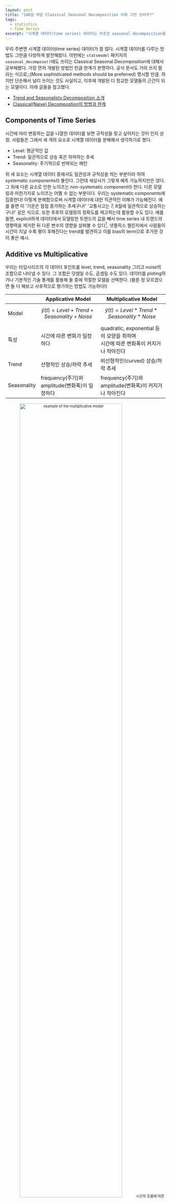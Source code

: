 ```yaml
---
layout: post
title: "100살 먹은 Classical Seasonal Decomposition 이제 그만 쓰라구?"
tags:
  - statistics
  - Time Series
excerpt: "시계열 데이터(time series) 데이터는 무조건 seasonal decomposition을 하면 된다? statsmodel 패키지의 seasonal_decompose() 문서에는 '보다 고도의 방법론을 사용할 것을 권장'한다고 명시되어 있다. Classical Seasonal Decomposition의 원리를 공부하며 그 한계를 짚어보았다."
---
```

우리 주변엔 시계열 데이터(time series) 데이터가 참 많다. 시계열 데이터를 다루는 방법도 그만큼 다양하게 발전해왔다. 이번에는 
`statsmodel` 패키지의 `seasonal_decompose()`에도 쓰이는 Classical Seasonal Decomposition에 대해서 공부해봤다. 가장 먼저 개발된 방법인 만큼 한계가 분명하다. 공식 문서도 거의 쓰지 말라는 식으로;;(More sophisticated methods should be preferred) 명시할 만큼. 하지만 단순해서 널리 쓰이는 것도 사실이고, 이후에 개발된 더 정교한 모델들의 근간이 되는 모델이다.
아래 글들을 참고했다.
- [Trend and Seasonalisty Decomposition 소개](https://machinelearningmastery.com/decompose-time-series-data-trend-seasonality/)
- [Classical(Naive) Decompostion의 방법과 한계](https://otexts.com/fpp2/classical-decomposition.html)


## Components of Time Series
시간에 따라 변동하는 값을 나열한 데이터를 보면 규칙성을 찾고 싶어지는 것이 인지 상정. 사람들은 그래서 세 개의 요소로 시계열 데이터를 분해해서 생각하기로 했다. 
- Level: 평균적인 값
- Trend: 일관적으로 상승 혹은 하락하는 추세
- Seasonality: 주기적으로 반복되는 패턴  

위 세 요소는 시계열 데이터 중에서도 일관성과 규칙성을 띄는 부분이라 하여 systematic components라 불린다. 그런데 세상사가 그렇게 예측 가능하지만은 않다. 그 외에 다른 요소로 인한 노이즈는 non-systematic component라 한다. 다른 모델링과 마찬가지로 노이즈는 어쩔 수 없는 부분이다. 우리는 systematic components에 집중한다! 이렇게 분해함으로써 시계열 데이터에 대한 직관적인 이해가 가능해진다. 예를 들면 이 '기온은 점점 증가하는 추세구나!' '교통사고는 7, 8월에 일관적으로 상승하는구나!' 같은 식으로. 또한 추후의 모델링의 정확도를 제고하는데 활용할 수도 있다. 예를 들면, explicit하게 데이터에서 모델링한 트렌드의 값을 빼서 time series 내 트렌드의 영향력을 제거한 뒤 다른 변수의 영향을 살펴볼 수 있다[^1]. 넷플릭스 챌린지에서 사람들이 시간이 지날 수록 평이 후해진다는 trend를 발견하고 이를 bias의 term으로 추가한 것이 좋은 예시.
 
## Additive vs Multiplicative
우리는 타임시리즈의 각 데이터 포인트를 level, trend, seasonality 그리고 noise의 조합으로 나타낼 수 있다. 그 조합은 덧셈일 수도, 곱셈일 수도 있다. 데이터를 ploting하거나 기본적인 기술 통계를 활용해 둘 중에 적절한 모델을 선택한다. (물론 정 모르겠으면 둘 다 해보고 사후적으로 평가하는 방법도 가능하다!)

|             | Applicative Model                              | Multiplicative Model                                                                |
|-------------|------------------------------------------------|-------------------------------------------------------------------------------------|
| Model       | $$ \hat y(t) = Level + Trend + Seasonality + Noise $$     | $$ \hat y(t) = Level * Trend * Seasonality * Noise $$                                          |
| 특성        | 시간에 따른 변화가 일정하다                    | quadratic, exponential 등의 모양을 취하며<br>시간에 따른 변화폭이 커지거나 작아진다 |
| Trend       | 선형적인 상승/하락 추세                        | 비선형적인(curved) 상승/하락 추세                                                   |
| Seasonality | frequency(주기)와 amplitude(변화폭)이 일정하다 | frequency(주기)와 amplitude(변화폭)이 커지거나 작아진다                             |

<p align="center"  style="font-size:80%;">
  <img src="{{site.baseurl}}/images/seasonal_decomposition_Airline-Passengers-Dataset.png" alt="example of the multiplicative model" width="80%"/>
  시간의 흐름에 따른 항공기 이용객의 수. 사이클의 크기가 점점 커지고 있으니 multiplicative model이 적절하다
</p>

주기적 변화의 크기나 전체적인 level을 기준으로 한 variation이 일정할 때에는 additive decomposition이 적절하다. 만약 이들이 시간의 흐름에 비례하게 변화한다면 multiplicative decomposition을 고려해봐야 한다. 특히 경제 지표 관련 타임시리즈는 multiplicative model을 따르는 경우가 많다[^2].

## 차근차근 Classical seasonal decomposition 
그래서 덧셈이든, 곱셈이든 어떻게 분해할 건데? 그 방법이 곧 seasonal decomposition이다. 가장 먼저 개발된 classical(naive) decomposition은 모델이라기 말하기도 민망할 만큼 덧셈과 뺄셈(혹은 곱셈과 나눗셈) 몇 번이면 뚝딱 trend와 seasonality를 분리해낸다. Moving Average로 trend를 측정하고, trend를 원 데이터에서 제거하여 seasonality를 도출한 뒤, seasonality를 0점 조정하면 끝!

### Trend Component: Moving Average
Moving Average(MA)는 말 그대로 일정한 크기의 윈도우를 움직여가며 관측치들의 평균을 측정하는 것이다. 예를 들면 t번째 시간의 order = 5 인 MA는 앞선 2개 period의 관측치와 t일때의 관측값, 뒤 따라오는 2개 period의 관측값의 평균이다. 이런식으로 개별 관측값들의 randomness를 완화하여 전반적인 추세를 도출할 수 있다. 윈도우가 움직이는 것을 상상해보면 쉽다. 하나의 관측치는 윈도우 안에 서서히 들어왔다가 서서히 빠져나간다. 개별 관측치들의 영향력은 여러 평균 값에 걸쳐 분산되고 부드러운 추세선을 얻을 수 있다. 아래 그림처럼 삐죽빼죽했던 연도별 전기장비 제조 규모 데이터에 대해서 12-MA를 취하면 전반적인 추세만을 부드럽게 그려 낼 수 있다.
<p align="center"  style="font-size:80%;">
  <img src="{{site.baseurl}}/images/seasonal_decomposition_smoothing.png" alt="example of the multiplicative model" width="80%"/>
  연도별 전기장비 제조 규모 원 수치와 moving average로 도출한 추세선
</p>
order의 크기는 time series에서 설정한 period의 주기에 따라 결정한다. weekly data라면 7로, quarterly data라면 4로 설정하는 것. 하지만 quarterly data 처럼 주기가 짝수인 경우, 윈도우 내에서 시간 t 이전 데이터와 이후 데이터의 개수가 달라지는 문제가 발생한다. 윈도우 내 이전 데이터와 이후 데이터의 영향력을 대칭으로 유지하기 위해 이렇게 도출한 MA에 다시 한 번 2-order MA를 취함으로써 이를 방지할 수 있다. 이렇게 측정한 추세가 바로 트렌드에 대한 예측치 $$ \hat T_{t} $$가 되겠다!

### Seasonal Component
그 다음은 쉽다! 우선 trend를 제거한 데이터(detrended series)를 도출한다. 각 월별로 seasonality를 도출하는 상황이라면 3월의 detrended value 끼리 모은 뒤 평균을 내면 된다. Additive Model이라면 $$ y_{t}-\hat T_{t} $$, Multiplicative 라면 $$ \frac{y_{t}}{\hat T_{t}} $$가 되겠다. 그리고 각 주기마다 trend를 제거한 데이터의 평균을 내면 해당 주기의 영향력 $$ \hat S_{t} $$ 가 된다. 여기서 각 주기의 seasonality는 trend에 대한 상대적인 증가 혹은 감소를 나타내므로 합이 0이 되도록 조정된다. 

### Residual 잘 살피기
residual은 말 그대로 원 데이터에서 앞서 도출한 trend와 seasonality의 값을 제거한 나머지 값이다. 모델의 규칙성 내에 포착되지 않은 데이터를 말하는데, 이를 통해 우리는 모델이 데이터의 값을 포착하는데 적절한지 가늠해볼 수 있다.  
예를 들면 residual로 classic seasonal decomposition 중에서도 additive 모델이 적절한지, multiplicative 모델이 적절한지 확인해볼 수 있다. 아래 그래프는 구글의 주가 변동에 대해 additive seasonal decomposition과 multiplicative seasonal decomposition을 시행한 결과이다. 물론 경제 지표들은 변화의 폭이 선형적으로 증가한다는 일반론이 있지만, 원데이터를 보고 가늠하기란 쉽지 않다. 이 때 두 방법론을 모두 실행해 residual을 보면 multiplicative decomposition의 결과가 현저히 작은 것을 확인할 수 있다.(물론 residual이 작은 것이 항상 성공적인 모델링을 보장하는 것은 아니다. 노이즈를 패턴으로 인식하여 엉뚱한 결과가 나올수도 있다.)  
<p align="center"  style="font-size:80%;">
  <img src="{{site.baseurl}}/images/seasonal_decomposition_additive_residual.png" alt="residual of the additive model" width="80%"/>
  구글 주가 변동에 additive seasonal decomposition을 시행한 결과
</p>
<p align="center"  style="font-size:80%;">
  <img src="{{site.baseurl}}/images/seasonal_decomposition_multiplicative_residual.png" alt="residual of the multiplicative model" width="80%"/>
  구글 주가 변동에 multiplicative seasonal decomposition을 시행한 결과
</p>

또 다른 예시는 residual로 데이터의 누수(`leakage`)가 있는지 확인할 수 있다. 아래 그래프를 보면, 2009년 이후 1 이하의 값들이 그 전과 다른 양상을 띄며, 그 내에서 점점 줄어드는 나름의 규칙성을 띈다. 모델 내부의 규칙성으로 설명되어야할 값들이 노이즈로 취급되어 모델에 반영되지 못하는 상황이다. 이는 __주기 별 seasonality가 일관적이라고 가정하는__ classical decomposition의 한계에서 비롯한 것으로, 다른 decomposition 방법론을 필요로 한다.

<p align="center"  style="font-size:80%;">
  <img src="{{site.baseurl}}/images/seasonal_decomposition_leakage.png" alt="leakage" width="80%"/>
  전기 장비 제조량에 multiplicative decomposition을 시행한 결과. 2009년 이후 remainder(residual)에 주목
</p>

## 한계
앞선 예시에서 절절하게 와닿는 나이브함... 그 배경은 주기마다 seasonal component가 동일하다고 전제하는 데에 있다. 엥 multiplicative decomposition에서는 시간에 따라 변화의 폭이 변할 수 있는데요? 아니다. 이 또한 일정한 계수(coefficient)를 가정한다. classical decomposition에서 seasonality를 도출하는 과정의 핵심은 어쨌든 __detrended value의 평균을 내는데__ 에 있다. 그래서 앞선 전기 장비 제조량의 예시에서처럼 에어컨 등의 보급으로 그 전과 질적으로 다른 요소가 시계열 데이터에 영향을 미칠 경우 이 변화를 포착할 수 없다.  
또 다른 치명적인 한계는 최초 관측량과 최근 관측량에 대해서는 trend 및 seasonality를 측정할 수 없다는 점이다. Moving Average의 원리를 생각해보면 간단하다. 앞 뒤 정해진 횟수의 관측치와 함께 평균을 내야하는 데, 최초 관측치는 그보다 선행하는 관측치가 없기 때문에 MA를 도출하지 못한다는 간단한 이야기.
사실 classical decomposition은 아직도 널리 쓰이지만, 텍스트북이며 공식 도큐먼트며 조금만 진지한 아티클을 찾아보면 쓰지 말라고 성화다. X11이나 SEATS, STL 등 그 이후에 개발된 많은 decomposition 들을 활용하자는 것. classical decomposition이 나온지 100년(..)이 되었으니 그럴만하다. 


[^1]: Each of these components are something you may need to think about and address during data preparation, model selection, and model tuning. You may __address it explicitly in terms of modeling the trend and subtracting it from your data__ , or implicitly by providing enough history for an algorithm to model a trend if it may exist.  

[^2]: The additive decomposition is the most appropriate if the magnitude of the seasonal fluctuations, or the variation around the trend-cycle, does not vary with the level of the time series. When the variation in the seasonal pattern, or the variation around the trend-cycle, appears to be proportional to the level of the time series, then a multiplicative decomposition is more appropriate. Multiplicative decompositions are common with economic time series.(https://otexts.com/fpp2/components.html)